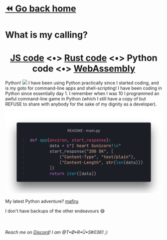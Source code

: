 # [⏪ Go back home](readme.md)

# What is my calling?

<p>

<h1 align="center">
<a href="README_js-tab.md">JS code</a> <•>
<a href="README_rust-tab.md">Rust code</a> <•>
<a>Python code</a> <•>
<a href="README_wasm-tab.md">WebAssembly</a>
</h1>

Python! <img src="https://simpleicons.org/icons/python.svg" height="16"> I have been using Python practically since I started coding, and is my goto for command-line apps and shell-scripting! I have been coding in Python since essentially day 1. I remember when I was 10 I programmed an awful command-line game in Python (which I still have a copy of but REFUSE to share with anybody for the sake of my dignity as a developer).

![Python code example](python.png)

My latest Python adventure? [mafiru](https://github.com/T-O-R-U-S/mafiru)
<br >

I don't have backups of the other endeavours 😅
</p>



<br >

######  Reach me on [Discord](https://www.discord.com/app)! I am @T•Ø•R•Ü•S#0361 ;)
